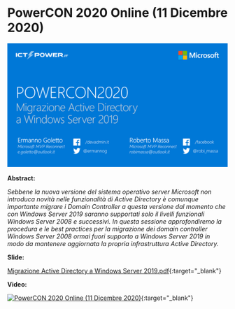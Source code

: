 # PowerCON 2020 Online (11 Dicembre 2020)

![](PowerCon%202020-12%20Online%20.png)

__Abstract:__

*Sebbene la nuova versione del sistema operativo server Microsoft non introduca novità nelle funzionalità di Active Directory è comunque importante migrare i Domain Controller a questa versione dal momento che con Windows Server 2019 saranno supportati solo il livelli funzionali Windows Server 2008 e successivi. In questa sessione approfondiremo la procedura e le best practices per la migrazione dei domain controller Windows Server 2008 ormai fuori supporto a Windows Server 2019 in modo da mantenere aggiornata la propria infrastruttura Active Directory.*

__Slide:__

[Migrazione Active Directory a Windows Server 2019.pdf](Migrazione%20Active%20Directory%20a%20Windows%20Server%202019.pdf){:target="_blank"}

__Video:__

[![PowerCON 2020 Online (11 Dicembre 2020)](http://img.youtube.com/vi/djeDLfT8NUI/0.jpg)](https://www.youtube.com/watch?v=djeDLfT8NUI "Migrare Active Directory a Windows Server 2019"){:target="_blank"}
